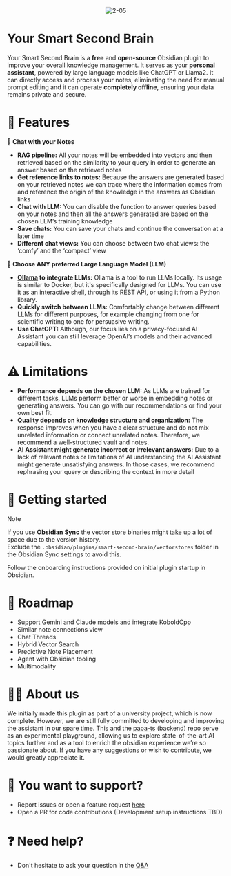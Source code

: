 <div align="center">

![2-05](https://github.com/your-papa/obsidian-Smart2Brain/assets/48623649/0f9671ab-c39a-46f1-b3e8-bc045b578965)

</div>

# Your Smart Second Brain

Your Smart Second Brain is a **free** and **open-source** Obsidian plugin to improve your overall knowledge management.
It serves as your **personal assistant**, powered by large language models like ChatGPT or Llama2.
It can directly access and process your notes, eliminating the need for manual prompt editing and it can operate **completely offline**, ensuring your data remains private and secure.

# 🌟 Features

**📝 Chat with your Notes**

- **RAG pipeline:** All your notes will be embedded into vectors and then retrieved based on the similarity to your query in order to generate an answer based on the retrieved notes
- **Get reference links to notes:** Because the answers are generated based on your retrieved notes we can trace where the information comes from and reference the origin of the knowledge in the answers as Obsidian links
- **Chat with LLM:** You can disable the function to answer queries based on your notes and then all the answers generated are based on the chosen LLM’s training knowledge
- **Save chats:** You can save your chats and continue the conversation at a later time
- **Different chat views:** You can choose between two chat views: the ‘comfy’ and the ‘compact’ view

**🤖 Choose ANY preferred Large Language Model (LLM)**

- **[Ollama](https://ollama.com/) to integrate LLMs:** Ollama is a tool to run LLMs locally. Its usage is similar to Docker, but it's specifically designed for LLMs. You can use it as an interactive shell, through its REST API, or using it from a Python library.
- **Quickly switch between LLMs:** Comfortably change between different LLMs for different purposes, for example changing from one for scientific writing to one for persuasive writing.
- **Use ChatGPT:** Although, our focus lies on a privacy-focused AI Assistant you can still leverage OpenAI’s models and their advanced capabilities.

# ⚠️ Limitations

- **Performance depends on the chosen LLM:** As LLMs are trained for different tasks, LLMs perform better or worse in embedding notes or generating answers. You can go with our recommendations or find your own best fit.
- **Quality depends on knowledge structure and organization:** The response improves when you have a clear structure and do not mix unrelated information or connect unrelated notes. Therefore, we recommend a well-structured vault and notes.
- **AI Assistant might generate incorrect or irrelevant answers:** Due to a lack of relevant notes or limitations of AI understanding the AI Assistant might generate unsatisfying answers. In those cases, we recommend rephrasing your query or describing the context in more detail

# 🔧 Getting started
> [!NOTE]  
> If you use **Obsidian Sync** the vector store binaries might take up a lot of space due to the version history.  
> Exclude the `.obsidian/plugins/smart-second-brain/vectorstores` folder in the Obsidian Sync settings to avoid this.

Follow the onboarding instructions provided on initial plugin startup in Obsidian.

# 🎯 Roadmap

- Support Gemini and Claude models and integrate KoboldCpp
- Similar note connections view
- Chat Threads
- Hybrid Vector Search
- Predictive Note Placement
- Agent with Obsidian tooling
- Multimodality

# 👨‍🎓 About us

We initially made this plugin as part of a university project, which is now complete. However, we are still fully committed to developing and improving the assistant in our spare time.
This and the [papa-ts](https://github.com/your-papa/papa-ts) (backend) repo serve as an experimental playground, allowing us to explore state-of-the-art AI topics further and as a tool to enrich the obsidian experience we’re so passionate about.
If you have any suggestions or wish to contribute, we would greatly appreciate it.

# 📢 You want to support?

- Report issues or open a feature request [here](https://github.com/your-papa/obsidian-Smart2Brain/issues/new/choose)
- Open a PR for code contributions (Development setup instructions TBD)

# ❓ Need help?

- Don't hesitate to ask your question in the [Q&A](https://github.com/your-papa/obsidian-Smart2Brain/discussions/categories/q-a)
